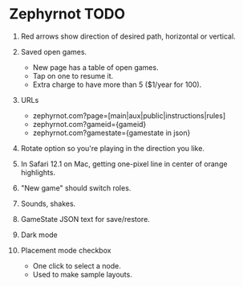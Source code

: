 # Zephyrnot TODO

1. Red arrows show direction of desired path, horizontal or vertical.

1. Saved open games.
    * New page has a table of open games.
    * Tap on one to resume it.
    * Extra charge to have more than 5 ($1/year for 100).

1. URLs
    * zephyrnot.com?page=[main|aux|public|instructions|rules]
    * zephyrnot.com?gameid={gameid}
    * zephyrnot.com?gamestate={gamestate in json}
    
1. Rotate option so you're playing in the direction you like.

1. In Safari 12.1 on Mac, getting one-pixel line in center of orange highlights.

1. "New game" should switch roles.

1. Sounds, shakes.

1. GameState JSON text for save/restore.

1. Dark mode

1. Placement mode checkbox
    * One click to select a node.
    * Used to make sample layouts.

